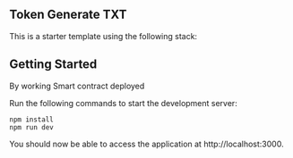 ## Token Generate TXT

This is a starter template using the following stack:

                                                                              
## Getting Started

By working Smart contract deployed

Run the following commands to start the development server:

```
npm install
npm run dev
```

You should now be able to access the application at http://localhost:3000.
